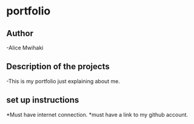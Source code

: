 # portfolio

## Author
-Alice Mwihaki

## Description of the projects
-This is my portfolio just explaining about me.

## set up instructions
*Must have internet connection.
*must have a link to my github account.
